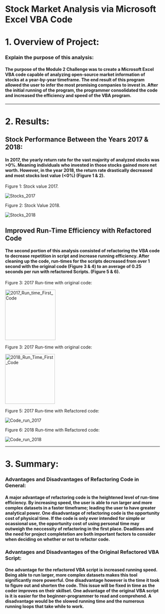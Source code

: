 
# **Stock Market Analysis via Microsoft Excel VBA Code**

# 1. Overview of Project: 

### Explain the purpose of this analysis:

#### The purpose of the Module 2 Challenge was to create a Microsoft Excel VBA code capable of analyzing open-source market information of stocks at a year-by-year timeframe. The end result of this program allowed the user to infer the most promising companies to invest in. After the initial running of the program, the programmer consolidated the code and increased the efficiency and speed of the VBA program. 

_________________

# 2. Results:
## Stock Performance Between the Years 2017 & 2018:

#### In 2017, the yearly return rate for the vast majority of analyzed stocks was >0%. Meaning individuals who invested in those stocks gained more net worth. However, in the year 2018, the return rate drastically decreased and most stocks lost value (<0%) (Figure 1 & 2).

Figure 1: Stock value 2017.

![Stocks_2017](https://user-images.githubusercontent.com/90812456/135687402-6d3b6351-8c3a-483d-a018-e7bce2b68059.png)


Figure 2: Stock Value 2018.

![Stocks_2018](https://user-images.githubusercontent.com/90812456/135688345-55055907-a7d2-4cdd-b14e-7598561cbe76.png)


## Improved Run-Time Efficiency with Refactored Code
#### The second portion of this analysis consisted of refactoring the VBA code to decrease repetition in script and increase running efficiency. After cleaning up the code, run-times for the scripts decreased from over 1 second with the original code (Figure 3 & 4) to an average of 0.25 seconds per run with refactored Scripts. (Figure 5 & 6).

Figure 3: 2017 Run-time with original code:

<img width="164" alt="2017_Run_time_First_Code" src="https://user-images.githubusercontent.com/90812456/135678492-028120a5-ed6d-4114-9430-533f19296ba8.PNG">

Figure 3: 2017 Run-time with original code:

<img width="162" alt="2018_Run_Time_First_Code" src="https://user-images.githubusercontent.com/90812456/135678513-7d2b0813-3f6b-456a-80a3-cbd9a75be446.PNG">

Figure 5: 2017 Run-time with Refactored code:                                        
                         
![Code_run_2017](https://user-images.githubusercontent.com/90812456/135687952-361d373d-f8c4-4012-a9c8-4cff8138888f.png)
                

Figure 6: 2018 Run-time with Refactored code:

![Code_run_2018](https://user-images.githubusercontent.com/90812456/135687877-7a3690e3-c7a6-4315-93ed-ce0359d57011.png)

______
# 3. Summary:
### Advantages and Disadvantages of Refactoring Code in General:

#### A major advantage of refactoring code is the heightened level of run-time efficiency. By increasing speed, the user is able to run larger and more complex datasets in a faster timeframe; leading the user to have greater analytical power. One disadvantage of refactoring code is the opportunity cost of physical time. If the code is only ever intended for simple or ocassional use, the opportunity cost of using personal time may outweigh the neccessity of refactoring in the first place. Deadlines and the need for project completetion are both important factors to consider when deciding on whether or not to refactor code.

### Advantages and Disadvantages of the Original Refactored VBA Script:

#### One advantage for the refactored VBA script is increased running speed. Being able to run larger, more complex datasets makes this tool significantly more powerful. One disadvantage however is the time it took to figure out and shorten the code. This issue will be fixed in time as the coder improves on their skillset. One advantage of the original VBA script is it is easier for the beginner-programmer to read and comprehend. A disadvantage would be the slowed running time and the numerous running loops that take while to work. 

